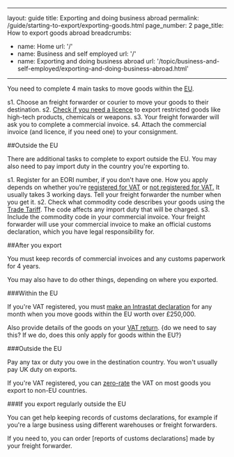 
---
layout: guide
title: Exporting and doing business abroad 
permalink: /guide/starting-to-export/exporting-goods.html
page_number: 2
page_title: How to export goods abroad
breadcrumbs:
 - name: Home
   url: '/'
 - name: Business and self employed
   url: '/'
 - name: Exporting and doing business abroad
   url: '/topic/business-and-self-employed/exporting-and-doing-business-abroad.html'   
---

You need to complete 4 main tasks to move goods within the [EU](/eu-eea).

s1. Choose an freight forwarder or courier to move your goods to their destination.
s2. [Check if you need a licence](/guide/starting-to-export/export-licences.html) to export restricted goods like high-tech products, chemicals or weapons. 
s3. Your freight forwarder will ask you to complete a commercial invoice. 
s4. Attach the commercial invoice (and licence, if you need one) to your consignment.


##Outside the EU

There are additional tasks to complete to export outside the EU. You may also need to pay import duty in the country you're exporting to.

s1. Register for an EORI number, if you don't have one. How you apply depends on whether you're [registered for VAT](https://online.hmrc.gov.uk/shortforms/form/EORIVAT) or [not registered for VAT.](https://online.hmrc.gov.uk/shortforms/form/EORINonVATExport) It usually takes 3 working days. Tell your freight forwarder the number when you get it.
s2. Check what commodity code describes your goods using the [Trade Tariff](/start/trade-tariff.html). The code affects any import duty that will be charged.
s3. Include the commodity code in your commercial invoice. Your freight forwarder will use your commercial invoice to make an official customs declaration, which you have legal responsibility for.


##After you export

You must keep records of commercial invoices and any customs paperwork for 4 years.

You may also have to do other things, depending on where you exported.

###Within the EU

If you're VAT registered, you must [make an Intrastat declaration](/guide/report-moved-goods-intrastat/when-you-must-register.html) for any month when you move goods within the EU worth over £250,000.

Also provide details of the goods on your [VAT return](/vat-returns). {do we need to say this? If we do, does this only apply for goods within the EU?}

###Outside the EU

Pay any tax or duty you owe  in the destination country. You won't usually pay UK duty on exports.

If you're VAT registered, you can [zero-rate](/vat-businesses/vat-rates) the VAT on most goods you export to non-EU countries.

###If you export regularly outside the EU

You can get help keeping records of customs declarations, for example if you're a large business using different warehouses or freight forwarders.

If you need to, you can order [reports of customs declarations] made by your freight forwarder.
